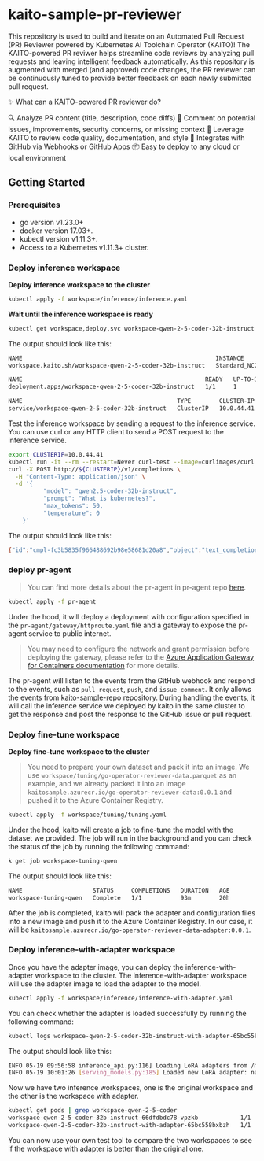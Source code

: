 # kaito-sample-pr-reviewer
This repository is used to build and iterate on an Automated Pull Request (PR) Reviewer powered by Kubernetes AI Toolchain Operator (KAITO)! The KAITO-powered PR reviwer helps streamline code reviews by analyzing pull requests and leaving intelligent feedback automatically. As this repository is augmented with merged (and approved) code changes, the PR reviewer can be continuously tuned to provide better feedback on each newly submitted pull request.

✨ What can a KAITO-powered PR reviewer do?

🔍 Analyze PR content (title, description, code diffs)
💬 Comment on potential issues, improvements, security concerns, or missing context
🧠 Leverage KAITO  to review code quality, documentation, and style
🔄 Integrates with GitHub via Webhooks or GitHub Apps
📦 Easy to deploy to any cloud or local environment

## Getting Started

### Prerequisites
- go version v1.23.0+
- docker version 17.03+.
- kubectl version v1.11.3+.
- Access to a Kubernetes v1.11.3+ cluster.

### Deploy inference workspace
**Deploy inference workspace to the cluster**

```sh
kubectl apply -f workspace/inference/inference.yaml
```

**Wait until the inference workspace is ready**

```sh
kubectl get workspace,deploy,svc workspace-qwen-2-5-coder-32b-instruct
```

The output should look like this:
```sh
NAME                                                       INSTANCE                   RESOURCEREADY   INFERENCEREADY   JOBSTARTED   WORKSPACESUCCEEDED   AGE
workspace.kaito.sh/workspace-qwen-2-5-coder-32b-instruct   Standard_NC24ads_A100_v4   True            True                          True                 3d21h

NAME                                                    READY   UP-TO-DATE   AVAILABLE   AGE
deployment.apps/workspace-qwen-2-5-coder-32b-instruct   1/1     1            1           3d21h

NAME                                            TYPE        CLUSTER-IP   EXTERNAL-IP   PORT(S)   AGE
service/workspace-qwen-2-5-coder-32b-instruct   ClusterIP   10.0.44.41   <none>        80/TCP    3d21h
```

Test the inference workspace by sending a request to the inference service. You can use curl or any HTTP client to send a POST request to the inference service.
```sh
export CLUSTERIP=10.0.44.41
kubectl run -it --rm --restart=Never curl-test --image=curlimages/curl -- \
curl -X POST http://${CLUSTERIP}/v1/completions \
  -H "Content-Type: application/json" \
  -d '{
		  "model": "qwen2.5-coder-32b-instruct",
		  "prompt": "What is kubernetes?",
		  "max_tokens": 50,
		  "temperature": 0
	}'
```

The output should look like this:
```sh
{"id":"cmpl-fc3b5835f966488692b98e58681d20a8","object":"text_completion","created":1747713069,"model":"qwen2.5-coder-32b-instruct","choices":[{"index":0,"text":" Kubernetes, often abbreviated as K8s, is an open-source container orchestration platform designed to automate the deployment, scaling, and management of containerized applications. It was originally developed by Google and is now maintained by the Cloud Native Computing Foundation (CN","logprobs":null,"finish_reason":"length","stop_reason":null,"prompt_logprobs":null}],"usage":{"prompt_tokens":5,"total_tokens":55,"completion_tokens":50,"prompt_tokens_details":null}}
```

### deploy pr-agent

> You can find more details about the pr-agent in pr-agent repo [here](https://github.com/qodo-ai/pr-agent).

```sh
kubectl apply -f pr-agent
```

Under the hood, it will deploy a deployment with configuration specified in the `pr-agent/gateway/httproute.yaml` file and a gateway to expose the pr-agent service to public internet.

> You may need to configure the network and grant permission before deploying the gateway, please refer to the [Azure Application Gateway for Containers documentation](https://learn.microsoft.com/en-us/azure/application-gateway/for-containers) for more details.

The pr-agent will listen to the events from the GitHub webhook and respond to the events, such as `pull_request`, `push`, and `issue_comment`. It only allows the events from [kaito-sample-repo](https://github.com/Azure-Samples/kaito-sample-repo) repository. During handling the events, it will call the inference service we deployed by kaito in the same cluster to get the response and post the response to the GitHub issue or pull request.


### Deploy fine-tune workspace

**Deploy fine-tune workspace to the cluster**

> You need to prepare your own dataset and pack it into an image. We use `workspace/tuning/go-operator-reviewer-data.parquet` as an example, and we already packed it into an image `kaitosample.azurecr.io/go-operator-reviewer-data:0.0.1` and pushed it to the Azure Container Registry.

```sh
kubectl apply -f workspace/tuning/tuning.yaml
```

Under the hood, kaito will create a job to fine-tune the model with the dataset we provided. The job will run in the background and you can check the status of the job by running the following command:

```sh
k get job workspace-tuning-qwen
```
The output should look like this:
```sh
NAME                    STATUS     COMPLETIONS   DURATION   AGE
workspace-tuning-qwen   Complete   1/1           93m        20h
```

After the job is completed, kaito will pack the adapter and configuration files into a new image and push it to the Azure Container Registry. In our case, it will be `kaitosample.azurecr.io/go-operator-reviewer-data-adapter:0.0.1`.


### Deploy inference-with-adapter workspace

Once you have the adapter image, you can deploy the inference-with-adapter workspace to the cluster. The inference-with-adapter workspace will use the adapter image to load the adapter to the model.

```sh
kubectl apply -f workspace/inference/inference-with-adapter.yaml
```

You can check whether the adapter is loaded successfully by running the following command:

```sh
kubectl logs workspace-qwen-2-5-coder-32b-instruct-with-adapter-65bc558bxbzh | grep "LoRA adapter"
```

The output should look like this:
```sh
INFO 05-19 09:56:58 inference_api.py:116] Loading LoRA adapters from /mnt/adapter
INFO 05-19 10:01:26 [serving_models.py:185] Loaded new LoRA adapter: name 'qwen-32b-adapter', path '/mnt/adapter/qwen-32b-adapter'
```

Now we have two inference workspaces, one is the original workspace and the other is the workspace with adapter. 
```sh
kubectl get pods | grep workspace-qwen-2-5-coder
workspace-qwen-2-5-coder-32b-instruct-66dfdbdc78-vpzkb            1/1     Running     0          3d21h
workspace-qwen-2-5-coder-32b-instruct-with-adapter-65bc558bxbzh   1/1     Running     0          18h
```

You can now use your own test tool to compare the two workspaces to see if the workspace with adapter is better than the original one. 
